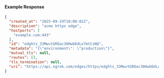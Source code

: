 <!-- Code generated for API Clients. DO NOT EDIT. -->

#### Example Response

```json
{
  "created_at": "2025-09-29T10:08:02Z",
  "description": "acme https edge",
  "hostports": [
    "example.com:443"
  ],
  "id": "edghts_33MwvtGROac38HwbDdLo7mtCsNQ",
  "metadata": "{\"environment\": \"production\"}",
  "mutual_tls": null,
  "routes": [],
  "tls_termination": null,
  "uri": "https://api.ngrok.com/edges/https/edghts_33MwvtGROac38HwbDdLo7mtCsNQ"
}
```
